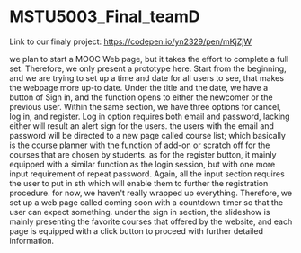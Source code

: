 # MSTU5003_Final_teamD
Link to our finaly project: https://codepen.io/yn2329/pen/mKjZjW

we plan to start a MOOC Web page, but it takes the effort to complete a  full set. Therefore, we only present a prototype here. Start from the beginning, and we are trying to set up a time and date for all users to see, that makes the webpage more up-to date. 
Under the title and the date, we have a button of Sign in, and the function opens to either the newcomer or the previous user. Within the same section, we have three options for cancel, log in, and register. Log in option requires both email and password, lacking either will result an alert sign for the users.  the users with the email and password will be directed to a new page called course list; which basically is the course planner with the function of add-on or scratch off for the courses that are chosen by students. 
as for the register button, it mainly equipped with a similar function as the login session, but with one more input requirement of repeat password. Again, all the input section requires the user to put in sth which will enable them to further the registration procedure. for now, we haven't really wrapped up everything. Therefore, we set up a web page called coming soon with a countdown timer so that the user can expect something. 
under the sign in section, the slideshow is mainly presenting the favorite courses that offered by the website, and each page is equipped with a click button to proceed with further detailed information. 

